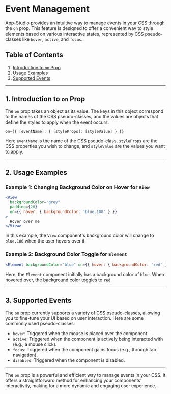# Event Management 

App-Studio provides an intuitive way to manage events in your CSS through the `on` prop. This feature is designed to offer a convenient way to style elements based on various interactive states, represented by CSS pseudo-classes like `hover`, `active`, and `focus`.

## Table of Contents

1. [Introduction to `on` Prop](#introduction-to-on-prop)
2. [Usage Examples](#usage-examples)
3. [Supported Events](#supported-events)

---

## 1. Introduction to `on` Prop

The `on` prop takes an object as its value. The keys in this object correspond to the names of the CSS pseudo-classes, and the values are objects that define the styles to apply when the event occurs.

```jsx
on={{ [eventName]: { [styleProps]: [styleValue] } }}
```

Here `eventName` is the name of the CSS pseudo-class, `styleProps` are the CSS properties you wish to change, and `styleValue` are the values you want to apply.

---

## 2. Usage Examples

### Example 1: Changing Background Color on Hover for `View`

```jsx
<View 
  backgroundColor="grey" 
  padding={20}
  on={{ hover: { backgroundColor: 'blue.100' } }}
>
  Hover over me
</View>
```

In this example, the `View` component's background color will change to `blue.100` when the user hovers over it.

### Example 2: Background Color Toggle for `Element`

```jsx
<Element backgroundColor="blue" on={{ hover: { backgroundColor: 'red' } }} />
```

Here, the `Element` component initially has a background color of `blue`. When hovered over, the background color toggles to `red`.

---

## 3. Supported Events

The `on` prop currently supports a variety of CSS pseudo-classes, allowing you to fine-tune your UI based on user interaction. Here are some commonly used pseudo-classes:

- `hover`: Triggered when the mouse is placed over the component.
- `active`: Triggered when the component is actively being interacted with (e.g., a mouse click).
- `focus`: Triggered when the component gains focus (e.g., through tab navigation).
- `disabled`: Triggered when the component is disabled.

---

The `on` prop is a powerful and efficient way to manage events in your CSS. It offers a straightforward method for enhancing your components' interactivity, making for a more dynamic and engaging user experience.